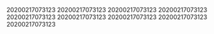20200217073123
20200217073123
20200217073123
20200217073123
20200217073123
20200217073123
20200217073123
20200217073123
20200217073123
